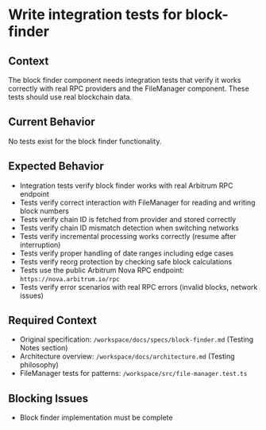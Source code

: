 # Write integration tests for block-finder

## Context

The block finder component needs integration tests that verify it works correctly with real RPC providers and the FileManager component. These tests should use real blockchain data.

## Current Behavior

No tests exist for the block finder functionality.

## Expected Behavior

- Integration tests verify block finder works with real Arbitrum RPC endpoint
- Tests verify correct interaction with FileManager for reading and writing block numbers
- Tests verify chain ID is fetched from provider and stored correctly
- Tests verify chain ID mismatch detection when switching networks
- Tests verify incremental processing works correctly (resume after interruption)
- Tests verify proper handling of date ranges including edge cases
- Tests verify reorg protection by checking safe block calculations
- Tests use the public Arbitrum Nova RPC endpoint: `https://nova.arbitrum.io/rpc`
- Tests verify error scenarios with real RPC errors (invalid blocks, network issues)

## Required Context

- Original specification: `/workspace/docs/specs/block-finder.md` (Testing Notes section)
- Architecture overview: `/workspace/docs/architecture.md` (Testing philosophy)
- FileManager tests for patterns: `/workspace/src/file-manager.test.ts`

## Blocking Issues

- Block finder implementation must be complete
